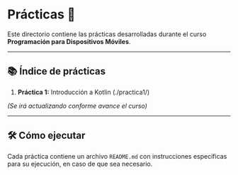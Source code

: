 # Prácticas 📝

Este directorio contiene las prácticas desarrolladas durante el curso **Programación para Dispositivos Móviles**.

---

## 📚 Índice de prácticas

1. **Práctica 1:** Introducción a Kotlin (./practica1/)

*(Se irá actualizando conforme avance el curso)*

---

## 🛠️ Cómo ejecutar
Cada práctica contiene un archivo `README.md` con instrucciones específicas para su ejecución, en caso de que sea necesario.
